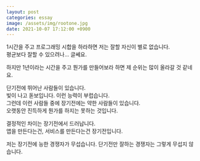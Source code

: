 ```yaml
---
layout: post
categories: essay
image: /assets/img/rootone.jpg
date: 2021-10-07 17:12:00 +0900
---
```

1시간을 주고 프로그래밍 시합을 하라하면 저는 잘할 자신이 별로 없습니다.  
평균보다 잘할 수 있으려나... 글쎄요.

하지만 1년이라는 시간을 주고 뭔가를 만들어보라 하면 제 순위는 많이 올라갈 것 같네요.

단기전에 뛰어난 사람들이 있습니다.  
빛이 나고 돋보입니다. 이런 능력이 부럽습니다.  
그런데 이런 사람들 중에 장기전에는 약한 사람들이 있습니다.  
오랫동안 진득하게 뭔가를 하지는 못하는 것입니다.

결정적인 차이는 장기전에서 드러납니다.  
앱을 만든다는건, 서비스를 만든다는건 장기전입니다.

저는 장기전에 능한 경쟁자가 무섭습니다. 단기전만 잘하는 경쟁자는 그렇게 무섭지 않습니다.